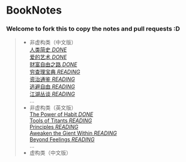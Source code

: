 # BookNotes
### Welcome to fork this to copy the notes and pull requests :D

> - 非虚构类（中文版）  
> [人类简史  *DONE*](./人类简史.md)  
> [爱的艺术  *DONE*](../BookNotes/爱的艺术.md)  
> [财富自由之路  *DONE*](../BookNotes/财富自由之路-李笑来.md)  
> [穷查理宝典  *READING*](../BookNotes/穷查理宝典.md)  
> [资治通鉴  *READING*](../BookNotes/资治通鉴.md)  
> [逃避自由  *READING*](../BookNotes/逃避自由.md)  
> [江湖丛谈  *READING*](../BookNotes/江湖丛谈.md)  
> ...
> - 非虚构类（英文版）  
> [The Power of Habit *DONE*](../BookNotes/The%20Power%20of%20Habit.md)  
> [Tools of Titants  *READING*](../BookNotes/Tools%20of%20Titans.md)  
> [Principles  *READING*](../BookNotes/Principles%20by%20Ray%20Dalio.md)  
> [Aweaken the Gient Within  *READING*](../BookNotes/Aweaken%20the%20Giant%20Within.md)  
> [Beyond Feelings  *READING*](../BookNotes/beyond%20feelings.md)  
> ...
> - 虚构类（中文版）  
> 
